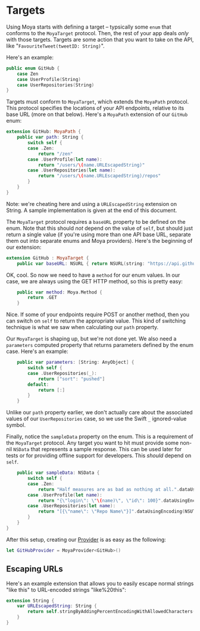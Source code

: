 Targets
=======

Using Moya starts with defining a target – typsically some `enum` that conforms 
to the `MoyaTarget` protocol. Then, the rest of your app deals *only* with 
those targets. Targets are some action that you want to take on the API, 
like "`FavouriteTweet(tweetID: String)`". 

Here's an example:

```swift
public enum GitHub {
    case Zen
    case UserProfile(String)
    case UserRepositories(String)
}
```

Targets must conform to `MoyaTarget`, which extends the `MoyaPath` protocol. 
This protocol specifies the locations of your API endpoints, relative to its 
base URL (more on that below). Here's a `MoyaPath` extension of our `GitHub` 
enum:

```swift
extension GitHub: MoyaPath {
    public var path: String {
        switch self {
        case .Zen:
            return "/zen"
        case .UserProfile(let name):
            return "/users/\(name.URLEscapedString)"
        case .UserRepositories(let name):
            return "/users/\(name.URLEscapedString)/repos"
        }
    }
}
```

Note: we're cheating here and using a `URLEscapedString` extension on String. 
A sample implementation is given at the end of this document. 

The `MoyaTarget` protocol requires a `baseURL` property to be defined on the 
enum. Note that this should *not* depend on the value of `self`, but should just
return a single value (if you're using more than one API base URL, separate them
out into separate enums and Moya providers). Here's the beginning of our extension:

```swift
extension GitHub : MoyaTarget {
    public var baseURL: NSURL { return NSURL(string: "https://api.github.com")! }
```

OK, cool. So now we need to have a `method` for our enum values. In our case, we
are always using the GET HTTP method, so this is pretty easy:

```swift
    public var method: Moya.Method {
        return .GET
    }
```

Nice. If some of your endpoints require POST or another method, then you can switch
on `self` to return the appropriate value. This kind of switching technique is what 
we saw when calculating our `path` property.

Our `MoyaTarget` is shaping up, but we're not done yet. We also need a `parameters`
computed property that returns parameters defined by the enum case. Here's an example:

```swift
    public var parameters: [String: AnyObject] {
        switch self {
        case .UserRepositories(_):
            return ["sort": "pushed"]
        default:
            return [:]
        }
    }
```

Unlike our `path` property earlier, we don't actually care about the associated values
of our `UserRepositories` case, so we use the Swift `_` ignored-value symbol.

Finally, notice the `sampleData` property on the enum. This is a requirement of 
the `MoyaTarget` protocol. Any target you want to hit must provide some non-nil
`NSData` that represents a sample response. This can be used later for tests or
for providing offline support for developers. This *should* depend on `self`. 

```swift
    public var sampleData: NSData {
        switch self {
        case .Zen:
            return "Half measures are as bad as nothing at all.".dataUsingEncoding(NSUTF8StringEncoding)!
        case .UserProfile(let name):
            return "{\"login\": \"\(name)\", \"id\": 100}".dataUsingEncoding(NSUTF8StringEncoding)!
        case .UserRepositories(let name):
            return "[{\"name\": \"Repo Name\"}]".dataUsingEncoding(NSUTF8StringEncoding)!
        }
    }
}
```

After this setup, creating our [Provider](Providers.md) is as easy as the following:

```swift
let GitHubProvider = MoyaProvider<GitHub>()
```

Escaping URLs
-------------

Here's an example extension that allows you to easily escape normal strings 
"like this" to URL-encoded strings "like%20this":

```swift
extension String {
    var URLEscapedString: String {
        return self.stringByAddingPercentEncodingWithAllowedCharacters(NSCharacterSet.URLHostAllowedCharacterSet())!
    }
}
```
